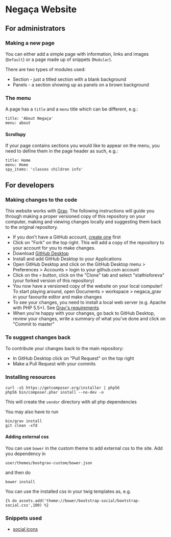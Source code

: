 # Negaça Website

## For administrators

### Making a new page

You can either add a simple page with information, links and images (`Default`) or a page made up of snippets (`Modular`).

There are two types of modules used:

* Section - just a titled section with a blank background
* Panels - a section showing up as panels on a brown background


### The menu

A page has a `title` and a `menu` title which can be different, e.g.:

    title: 'About Negaça'
    menu: about

#### Scrollspy

If your page contains sections you would like to appear on the menu, you need to define them in the page header as such, e.g.:

    title: Home
    menu: Home
    spy_items: 'classes children info'

## For developers

### Making changes to the code

This website works with [Grav](https://getgrav.org/). The following instructions will guide you through making a proper versioned copy of this repository on your computer, making and viewing changes locally and suggesting them back to the original repository.

* If you don't have a GitHub account, [create one](https://github.com/join) first
* Click on "Fork" on the top right. This will add a copy of the repository to your account for you to make changes.
* Download [GitHub Desktop](https://desktop.github.com/)
* Install and add GitHub Desktop to your Applications
* Open GitHub Desktop and click on the GitHub Desktop menu > Preferences > Accounts > login to your github.com account
* Click on the `+` button, click on the "Clone" tab and select "stathisforeva" (your forked version of this repository)
* You now have a versioned copy of the website on your local computer! To start playing around, open Documents > workspace > negaca\_grav in your favourite editor and make changes
* To see your changes, you need to install a local web server (e.g. Apache with PHP 5.5+). See [Grav's requirements](https://learn.getgrav.org/basics/requirements)
* When you're happy with your changes, go back to GitHub Desktop, review your changes, write a summary of what you've done and click on "Commit to master"

### To suggest changes back

To contribute your changes back to the main repository:

* In GitHub Desktop click on "Pull Request" on the top right
* Make a Pull Request with your commits

### Installing resources

    curl -sS https://getcomposer.org/installer | php56
    php56 bin/composer.phar install --no-dev -o

This will create the `vendor` directory with all php dependencies

You may also have to run

    bin/grav install
    git clean -xfd


#### Adding external css

You can use `bower` in the custom theme to add external css to the site. Add you dependency in

    user/themes/bootgrav-custom/bower.json

and then do

    bower install

You can use the installed css in your twig templates as, e.g.

    {% do assets.add('theme://bower/bootstrap-social/bootstrap-social.css',100) %}

### Snippets used

* [social icons](http://bootsnipp.com/snippets/3kQrB)

